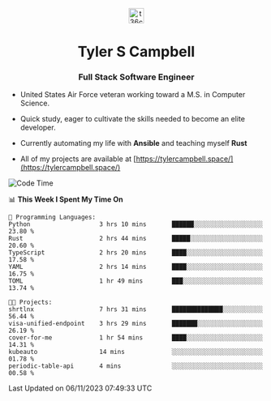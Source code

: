 <p align="center">
<a href="https://www.linkedin.com/in/t36campbell" target="blank"><img align="center" src="https://ik.imagekit.io/t36campbell/Portfolio/linkedin.png.original_m8bbGgPh6.png" alt="t36campbell" height="30" width="30" /></a>
</p>
<h1 align="center">Tyler S Campbell</h1>
<h3 align="center">Full Stack Software Engineer</h3>

* United States Air Force veteran working toward a M.S. in Computer Science.

* Quick study, eager to cultivate the skills needed to become an elite developer.

* Currently automating my life with **Ansible** and teaching myself **Rust**

* All of my projects are available at [https://tylercampbell.space/](https://tylercampbell.space/)

<!--START_SECTION:waka-->
![Code Time](http://img.shields.io/badge/Code%20Time-2%2C958%20hrs%2037%20mins-blue)

📊 **This Week I Spent My Time On** 

```text
💬 Programming Languages: 
Python                   3 hrs 10 mins       ██████░░░░░░░░░░░░░░░░░░░   23.80 % 
Rust                     2 hrs 44 mins       █████░░░░░░░░░░░░░░░░░░░░   20.60 % 
TypeScript               2 hrs 20 mins       ████░░░░░░░░░░░░░░░░░░░░░   17.58 % 
YAML                     2 hrs 14 mins       ████░░░░░░░░░░░░░░░░░░░░░   16.75 % 
TOML                     1 hr 49 mins        ███░░░░░░░░░░░░░░░░░░░░░░   13.74 % 

🐱‍💻 Projects: 
shrtlnx                  7 hrs 31 mins       ██████████████░░░░░░░░░░░   56.44 % 
visa-unified-endpoint    3 hrs 29 mins       ███████░░░░░░░░░░░░░░░░░░   26.19 % 
cover-for-me             1 hr 54 mins        ████░░░░░░░░░░░░░░░░░░░░░   14.31 % 
kubeauto                 14 mins             ░░░░░░░░░░░░░░░░░░░░░░░░░   01.78 % 
periodic-table-api       4 mins              ░░░░░░░░░░░░░░░░░░░░░░░░░   00.58 % 
```


 Last Updated on 06/11/2023 07:49:33 UTC
<!--END_SECTION:waka-->
